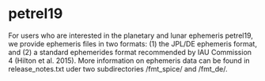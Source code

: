 # petrel19
For users who are interested in the planetary and lunar ephemeris petrel19, we provide ephemeris files in two formats: (1) the JPL/DE ephemeris format, and (2) a standard ephemerides format recommended by IAU Commission 4 (Hilton et al. 2015). 
More information on ephemeris data can be found in release_notes.txt uder two subdirectories /fmt_spice/ and /fmt_de/.
